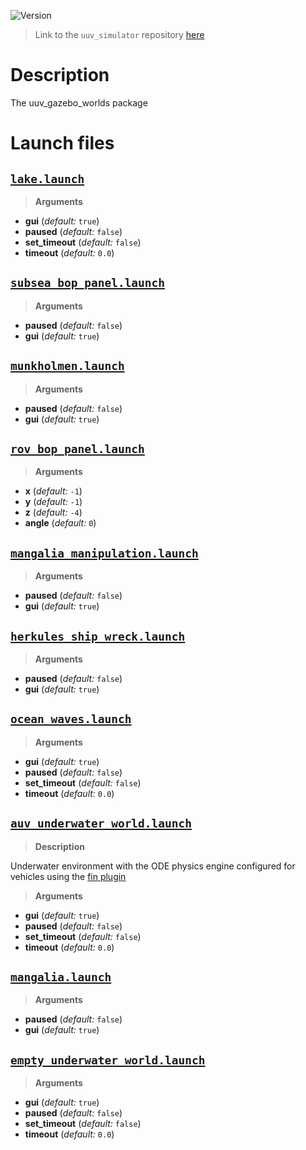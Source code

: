 ![Version](https://img.shields.io/badge/version-0.6.11-brightgreen.svg)

> Link to the `uuv_simulator` repository [here](https://github.com/uuvsimulator/uuv_simulator)

# Description

The uuv_gazebo_worlds package

# Launch files

## [`lake.launch`](https://github.com/uuvsimulator/uuv_simulator/tree/master/uuv_gazebo_worlds/launch/lake.launch)

> **Arguments**

* **gui** (*default:* `true`)
* **paused** (*default:* `false`)
* **set_timeout** (*default:* `false`)
* **timeout** (*default:* `0.0`)

## [`subsea_bop_panel.launch`](https://github.com/uuvsimulator/uuv_simulator/tree/master/uuv_gazebo_worlds/launch/subsea_bop_panel.launch)

> **Arguments**

* **paused** (*default:* `false`)
* **gui** (*default:* `true`)

## [`munkholmen.launch`](https://github.com/uuvsimulator/uuv_simulator/tree/master/uuv_gazebo_worlds/launch/munkholmen.launch)

> **Arguments**

* **paused** (*default:* `false`)
* **gui** (*default:* `true`)

## [`rov_bop_panel.launch`](https://github.com/uuvsimulator/uuv_simulator/tree/master/uuv_gazebo_worlds/launch/rov_bop_panel.launch)

> **Arguments**

* **x** (*default:* `-1`)
* **y** (*default:* `-1`)
* **z** (*default:* `-4`)
* **angle** (*default:* `0`)

## [`mangalia_manipulation.launch`](https://github.com/uuvsimulator/uuv_simulator/tree/master/uuv_gazebo_worlds/launch/mangalia_manipulation.launch)

> **Arguments**

* **paused** (*default:* `false`)
* **gui** (*default:* `true`)

## [`herkules_ship_wreck.launch`](https://github.com/uuvsimulator/uuv_simulator/tree/master/uuv_gazebo_worlds/launch/herkules_ship_wreck.launch)

> **Arguments**

* **paused** (*default:* `false`)
* **gui** (*default:* `true`)

## [`ocean_waves.launch`](https://github.com/uuvsimulator/uuv_simulator/tree/master/uuv_gazebo_worlds/launch/ocean_waves.launch)

> **Arguments**

* **gui** (*default:* `true`)
* **paused** (*default:* `false`)
* **set_timeout** (*default:* `false`)
* **timeout** (*default:* `0.0`)

## [`auv_underwater_world.launch`](https://github.com/uuvsimulator/uuv_simulator/tree/master/uuv_gazebo_worlds/launch/auv_underwater_world.launch)

> **Description**


Underwater environment with the ODE physics engine configured for vehicles using the 
[fin plugin](https://github.com/uuvsimulator/uuv_simulator/blob/master/uuv_gazebo_plugins/uuv_gazebo_ros_plugins/src/FinROSPlugin.cc)



> **Arguments**

* **gui** (*default:* `true`)
* **paused** (*default:* `false`)
* **set_timeout** (*default:* `false`)
* **timeout** (*default:* `0.0`)

## [`mangalia.launch`](https://github.com/uuvsimulator/uuv_simulator/tree/master/uuv_gazebo_worlds/launch/mangalia.launch)

> **Arguments**

* **paused** (*default:* `false`)
* **gui** (*default:* `true`)

## [`empty_underwater_world.launch`](https://github.com/uuvsimulator/uuv_simulator/tree/master/uuv_gazebo_worlds/launch/empty_underwater_world.launch)

> **Arguments**

* **gui** (*default:* `true`)
* **paused** (*default:* `false`)
* **set_timeout** (*default:* `false`)
* **timeout** (*default:* `0.0`)

